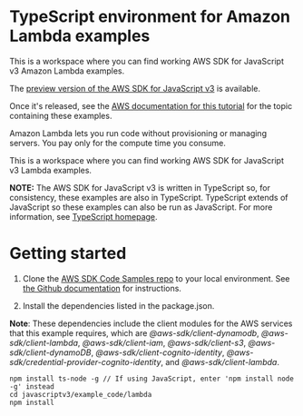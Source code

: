 # TypeScript environment for Amazon Lambda examples
This is a workspace where you can find working AWS SDK for JavaScript v3 Amazon Lambda examples. 

The [preview version of the AWS SDK for JavaScript v3](https://github.com/aws/aws-sdk-js-v3) is available. 

Once it's released, see the [AWS documentation for this tutorial](https://docs.aws.amazon.com/sdk-for-javascript/v3/developer-guide/using-lambda-functions.html) for the topic containing these examples.

Amazon Lambda lets you run code without provisioning or managing servers. You pay only for the compute time you consume.

This is a workspace where you can find working AWS SDK for JavaScript v3 Lambda examples. 

**NOTE:** The AWS SDK for JavaScript v3 is written in TypeScript so, for consistency, these examples are also in TypeScript. TypeScript extends of JavaScript so these examples can also be run as JavaScript. For more information, see [TypeScript homepage](https://www.typescriptlang.org/).

# Getting started

1. Clone the [AWS SDK Code Samples repo](https://github.com/awsdocs/aws-doc-sdk-examples) to your local environment. See [the Github documentation](https://docs.github.com/en/github/creating-cloning-and-archiving-repositories/cloning-a-repository) for instructions.

2. Install the dependencies listed in the package.json.

**Note**: These dependencies include the client modules for the AWS services that this example requires, 
which are *@aws-sdk/client-dynamodb*, *@aws-sdk/client-lambda*, *@aws-sdk/client-iam*, 
*@aws-sdk/client-s3*, *@aws-sdk/client-dynamoDB*, *@aws-sdk/client-cognito-identity*, 
*@aws-sdk/credential-provider-cognito-identity*, and *@aws-sdk/client-lambda*.
```
npm install ts-node -g // If using JavaScript, enter 'npm install node -g' instead
cd javascriptv3/example_code/lambda
npm install
```
